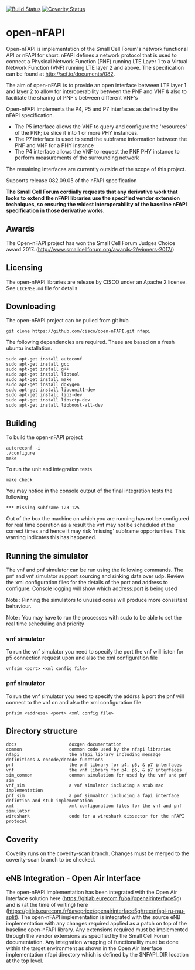 [![Build Status](https://travis-ci.org/cisco/open-nFAPI.svg?branch=master)](https://travis-ci.org/cisco/open-nFAPI)
[![Coverity Status](https://scan.coverity.com/projects/11791/badge.svg)](https://scan.coverity.com/projects/cisco-open-nfapi)

# open-nFAPI
 
Open-nFAPI is implementation of the Small Cell Forum's network functional API or nFAPI for short. 
nFAPI defines a network protocol that is used to connect a Physical Network Function (PNF) 
running LTE Layer 1 to a Virtual Network Function (VNF) running LTE layer 2 and above. The specification
can be found at http://scf.io/documents/082.
 
The aim of open-nFAPI is to provide an open interface between LTE layer 1 and layer 2 to allow for
interoperability between the PNF and VNF & also to facilitate the sharing of PNF's between
different VNF's

Open-nFAPI implements the P4, P5 and P7 interfaces as defined by the nFAPI specification. 
* The P5 interface allows the VNF to query and configure the 'resources' of the PNF; i.e slice it into
 1 or more PHY instances.
* The P7 interface is used to send the subframe information between the PNF and VNF for a PHY instance
* The P4 interface allows the VNF to request the PNF PHY instance to perform measurements of the surrounding network

The remaining interfaces are currently outside of the scope of this project.

Supports release 082.09.05 of the nFAPI specification

**The Small Cell Forum cordially requests that any derivative work that looks to 
extend the nFAPI libraries use the specified vendor extension techniques, 
so ensuring the widest interoperability of the baseline nFAPI specification 
in those derivative works.**

## Awards

The Open-nFAPI project has won the Small Cell Forum Judges Choice award 2017. (http://www.smallcellforum.org/awards-2/winners-2017/)

## Licensing

The open-nFAPI libraries are release by CISCO under an Apache 2 license. See `LICENSE.md` file for details

## Downloading

The open-nFAPI project can be pulled from git hub

```
git clone https://github.com/cisco/open-nFAPI.git nfapi
```

The following dependencies are required. These are based on a fresh ubuntu installation.

```
sudo apt-get install autoconf
sudo apt-get install gcc
sudo apt-get install g++
sudo apt-get install libtool
sudo apt-get install make
sudo apt-get install doxygen
sudo apt-get install libcunit1-dev
sudo apt-get install libz-dev
sudo apt-get install libsctp-dev
sudo apt-get install libboost-all-dev
```



## Building

To build the open-nFAPI project

```
autoreconf -i
./configure
make
```

To run the unit and integration tests

```
make check
```

You may notice in the console output of the final integration tests the following

```
*** Missing subframe 123 125
```

Out of the box the machine on which you are running has not be configured for real time operation as a result
the vnf may not be scheduled at the correct times and hence it may risk 'missing' subframe opportunities. This
warning indicates this has happened. 

## Running the simulator

The vnf and pnf simulator can be run using the following commands. The pnf and vnf simulator support sourcing and sinking
data over udp. Review the xml configuration files for the details of the port and address to configure. Console logging will show
which address:port is being used

Note : Pinning the simulators to unused cores will produce more consistent behaviour.

Note : You may have to run the processes with sudo to be able to set the real time scheduling and priority

### vnf simulator

To run the vnf simulator you need to specify the port the vnf will listen for p5 connection request upon and also the xml configuration file

```
vnfsim <port> <xml config file>
```

### pnf simulator

To run the vnf simulator you need to specify the addrss & port the pnf will connect to the vnf on and also the xml configuration file

```
pnfsim <address> <port> <xml config file>
```


## Directory structure

```
docs                    doxgen documentation
common                  common code used by the nfapi libraries
nfapi                   the nfapi library including message definitions & encode/decode functions
pnf                     the pnf library for p4, p5, & p7 interfaces
vnf                     the vnf library for p4, p5, & p7 interfaces
sim_common              common simulation for used by the vnf and pnf sim
vnf_sim                 a vnf simulator including a stub mac implementation
pnf_sim                 a pnf simualtor including a fapi interface defintion and stub implementation
xml                     xml configuration files for the vnf and pnf simulator
wireshark               code for a wireshark dissector for the nFAPI protocol
```

## Coverity

Coverity runs on the coverity-scan branch. Changes must be merged to the coverity-scan branch to be checked.


## eNB Integration - Open Air Interface

The open-nFAPI implementation has been integrated with the Open Air Interface solution here (https://gitlab.eurecom.fr/oai/openairinterface5g) and is (at the time of writing) here (https://gitlab.eurecom.fr/daveprice/openairinterface5g/tree/nfapi-ru-rau-split). The open-nFAPI implementation is integrated with the source eNB implementation with any changes required applied as a patch on top of the baseline open-nFAPI library. Any extensions required must be implemented through the vendor extensions as specified by the Small Cell Forum documentation. Any integration wrapping of functionality must be done within the target environment as shown in the Open Air Interface implementation nfapi directory which is defined by the $NFAPI_DIR location at the top level.
